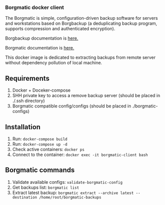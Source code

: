 ### Borgmatic docker client

The Borgmatic is simple, configuration-driven backup software for servers and workstations based on Borgbackup (a deduplicating backup program, supports compression and authenticated encryption).

Borgbackup documentation is [here.](https://borgbackup.readthedocs.io/en/stable/index.html)

Borgmatic documentation is [here.](https://torsion.org/borgmatic/)

This docker image is dedicated to extracting backups from remote server without dependency pollution of local machine.

## Requirements

1. Docker + Doceker-compose
2. SHH private key to access a remove backup server (should be placed in ./.ssh directory)
3. Borgmatic compatible config/configs (should be placed in ./borgmatic-configs)

## Installation

1. Run: `docker-compose build`
2. Run: `docker-compose up -d`
3. Check active containers: `docker ps`
4. Connect to the container: `docker exec -it borgmatic-client bash`

## Borgmatic commands

1. Validate available configs: `validate-borgmatic-config`
2. Get backups list: `borgmatic list`
3. Extract latest backup: `borgmatic extract --archive latest --destination /home/root/borgmatic-backups` 